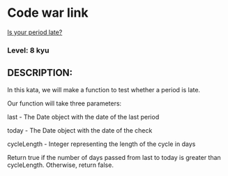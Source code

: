 
# Code war link

[Is your period late?](https://www.codewars.com/kata/578a8a01e9fd1549e50001f1)

### Level: 8 kyu

## DESCRIPTION:


In this kata, we will make a function to test whether a period is late.

Our function will take three parameters:

last - The Date object with the date of the last period

today - The Date object with the date of the check

cycleLength - Integer representing the length of the cycle in days

Return true if the number of days passed from last to today is greater than cycleLength. Otherwise, return false.

